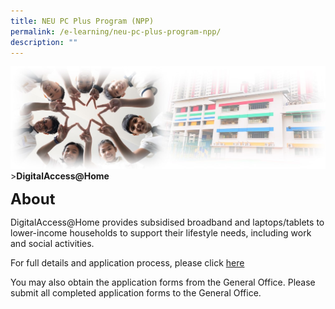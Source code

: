 ```yaml
---
title: NEU PC Plus Program (NPP)
permalink: /e-learning/neu-pc-plus-program-npp/
description: ""
---
```

![Sub-banner](/images/sub%20banner.jpg)
&gt;**DigitalAccess@Home**

**<font size="5">About</font>**

DigitalAccess@Home provides subsidised broadband and laptops/tablets to lower-income households to support their lifestyle needs, including work and social activities.

For full details and application process, please click [here](https://www.imda.gov.sg/how-we-can-help/digital-access-at-home)
  
You may also obtain the application forms from the General Office. Please submit all completed application forms to the General Office.